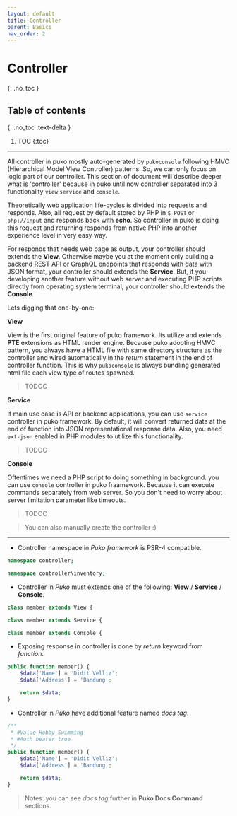 ```yaml
---
layout: default
title: Controller
parent: Basics
nav_order: 2
---
```


# Controller
{: .no_toc }

## Table of contents
{: .no_toc .text-delta }

1. TOC
{:toc}

---

All controller in puko mostly auto-generated by `pukoconsole` following HMVC (Hierarchical Model View Controller) patterns.
So, we can only focus on logic part of our controller.
This section of document will describe deeper what is 'controller' 
because in puko until now controller separated into 3 functionality `view` `service` and `console`.

Theoretically web application life-cycles is divided into requests and responds.
Also, all request by default stored by PHP in `$_POST` or `php://input` and responds back with **echo**.
So controller in puko is doing this request and returning responds from native PHP into another experience level in very easy way.

For responds that needs web page as output, your controller should extends the **View**. 
Otherwise maybe you at the moment only building a backend REST API or GraphQL endpoints 
that responds with data with JSON format,
your controller should extends the **Service**.
But, if you developing another feature without web server 
and executing PHP scripts directly from operating system terminal, 
your controller should extends the **Console**. 

Lets digging that one-by-one:

**View**

View is the first original feature of puko framework. Its utilize and extends **PTE** extensions as HTML render engine.
Because puko adopting HMVC pattern, you always have a HTML file with same directory structure as the controller 
and wired automatically in the _return_ statement in the end of controller function.
This is why `pukoconsole` is always bundling generated html file each view type of routes spawned.

> TODOC

**Service**

If main use case is API or backend applications, you can use `service` controller in puko framework.
By default, it will convert returned data at the end of function into JSON representational response data.
Also, you need `ext-json` enabled in PHP modules to utilize this functionality.

> TODOC

**Console**

Oftentimes we need a PHP script to doing something in background.
you can use `console` controller in puko fraamework. 
Because it can execute commands separately from web server. 
So you don't need to worry about server limitation parameter like timeouts.

> TODOC

> You can also manually create the controller :)

---

* Controller namespace in *Puko framework* is PSR-4 compatible.

```php
namespace controller;
```

```php
namespace controller\inventory;
```

* Controller in *Puko* must extends one of the following: **View** / **Service** / **Console**.

```php
class member extends View {
``` 

```php
class member extends Service {
```

```php
class member extends Console {
```

* Exposing response in controller is done by *return* keyword from *function*.

```php
public function member() {
    $data['Name'] = 'Didit Velliz';
    $data['Address'] = 'Bandung';

    return $data;
}
```

* Controller in *Puko* have additional feature named *docs tag*.

```php
/**
 * #Value Hobby Swimming
 * #Auth bearer true
 */
public function member() {
    $data['Name'] = 'Didit Velliz';
    $data['Address'] = 'Bandung';

    return $data;
}
```

> Notes: you can see *docs tag* further in **Puko Docs Command** sections.